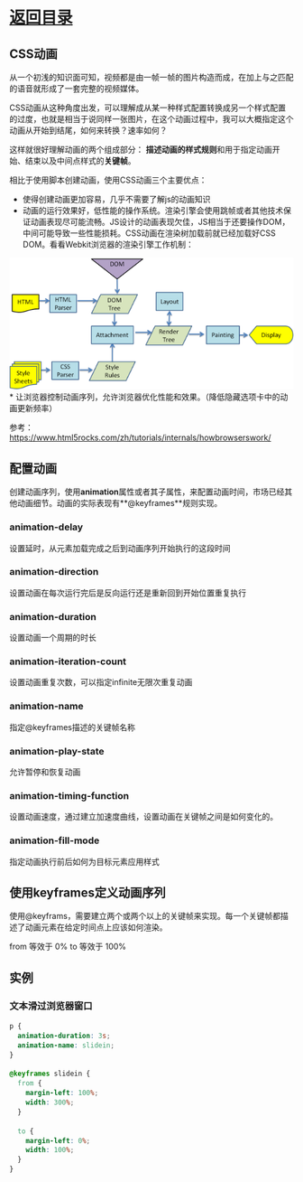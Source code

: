 # [返回目录](../content.md)

## CSS动画

从一个初浅的知识面可知，视频都是由一帧一帧的图片构造而成，在加上与之匹配的语音就形成了一套完整的视频媒体。

CSS动画从这种角度出发，可以理解成从某一种样式配置转换成另一个样式配置的过度，也就是相当于说同样一张图片，在这个动画过程中，我可以大概指定这个动画从开始到结尾，如何来转换？速率如何？

这样就很好理解动画的两个组成部分： **描述动画的样式规则**和用于指定动画开始、结束以及中间点样式的**关键帧**。

相比于使用脚本创建动画，使用CSS动画三个主要优点：
* 使得创建动画更加容易，几乎不需要了解js的动画知识
* 动画的运行效果好，低性能的操作系统。渲染引擎会使用跳帧或者其他技术保证动画表现尽可能流畅。JS设计的动画表现欠佳，JS相当于还要操作DOM，中间可能导致一些性能损耗。CSS动画在渲染树加载前就已经加载好CSS DOM。看看Webkit浏览器的渲染引擎工作机制：
<img src="../images/webkit-dom.png" />
* 让浏览器控制动画序列，允许浏览器优化性能和效果。（降低隐藏选项卡中的动画更新频率）

参考：https://www.html5rocks.com/zh/tutorials/internals/howbrowserswork/

## 配置动画

创建动画序列，使用**animation**属性或者其子属性，来配置动画时间，市场已经其他动画细节。动画的实际表现有**@keyframes**规则实现。

### animation-delay

设置延时，从元素加载完成之后到动画序列开始执行的这段时间

### animation-direction

设置动画在每次运行完后是反向运行还是重新回到开始位置重复执行

### animation-duration

设置动画一个周期的时长

### animation-iteration-count

设置动画重复次数，可以指定infinite无限次重复动画

### animation-name

指定@keyframes描述的关键帧名称

### animation-play-state

允许暂停和恢复动画

### animation-timing-function

设置动画速度，通过建立加速度曲线，设置动画在关键帧之间是如何变化的。

### animation-fill-mode

指定动画执行前后如何为目标元素应用样式


## 使用keyframes定义动画序列

使用@keyframs，需要建立两个或两个以上的关键帧来实现。每一个关键帧都描述了动画元素在给定时间点上应该如何渲染。

from 等效于 0%
to 等效于 100%


## 实例

### 文本滑过浏览器窗口

```css
p {
  animation-duration: 3s;
  animation-name: slidein;
}

@keyframes slidein {
  from {
    margin-left: 100%;
    width: 300%; 
  }

  to {
    margin-left: 0%;
    width: 100%;
  }
}
```